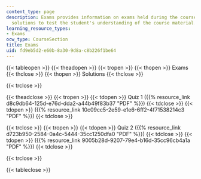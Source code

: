 ```yaml
---
content_type: page
description: Exams provides information on exams held during the course with their
  solutions to test the student's understanding of the course material.
learning_resource_types:
- Exams
ocw_type: CourseSection
title: Exams
uid: fd9eb5d2-e60b-8a30-9d8a-c8b226f1be64
---
```


{{< tableopen >}}
{{< theadopen >}}
{{< tropen >}}
{{< thopen >}}
Exams
{{< thclose >}}
{{< thopen >}}
Solutions
{{< thclose >}}

{{< trclose >}}

{{< theadclose >}}
{{< tropen >}}
{{< tdopen >}}
Quiz 1 ({{% resource_link d8c9db64-125d-e76d-dda2-a44b49f83b37 "PDF" %}})
{{< tdclose >}}
{{< tdopen >}}
({{% resource_link 10c09cc5-2e59-e1e6-6ff2-4f71538214c3 "PDF" %}})
{{< tdclose >}}

{{< trclose >}}
{{< tropen >}}
{{< tdopen >}}
Quiz 2 ({{% resource_link d723b950-2584-0a4c-5444-35cc1250dfa0 "PDF" %}})
{{< tdclose >}}
{{< tdopen >}}
({{% resource_link 9005b28d-9207-79e4-b16d-35cc96cb4a1a "PDF" %}})
{{< tdclose >}}

{{< trclose >}}

{{< tableclose >}}